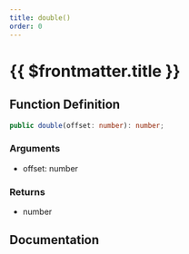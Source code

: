 ```yaml
---
title: double()
order: 0
---
```


# {{ $frontmatter.title }}

<!--@include: ./double_partial_header.md-->

## Function Definition

```ts
public double(offset: number): number;
```

### Arguments

* offset: number

### Returns

* number

## Documentation

<!--@include: ./double_partial_footer.md-->
